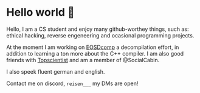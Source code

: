 # Hello world 👋

Hello, I am a CS student and enjoy many github-worthey things, such as: ethical hacking, reverse engeneering and ocasional programming projects.

At the moment I am working on [EOSDcomp](https://github.com/wearrrrr/EoSDecomp) a decompilation effort, in addition to learning a ton more about the C++ compiler. I am also good friends with [Topscientist](https://github.com/Topscientist) and am a member of @SocialCabin.

I also speek fluent german and english.

Contact me on discord, `reisen___` my DMs are open!
